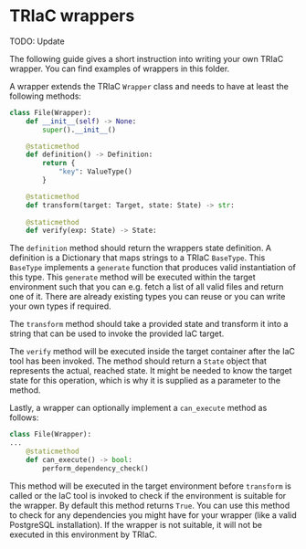 # TRIaC wrappers

TODO: Update 

The following guide gives a short instruction into writing your own TRIaC wrapper. You can find examples of wrappers in this folder.

A wrapper extends the TRIaC ```Wrapper``` class and needs to have at least the following methods:

```python
class File(Wrapper):
    def __init__(self) -> None:
        super().__init__()

    @staticmethod
    def definition() -> Definition:
        return {
            "key": ValueType()
        }

    @staticmethod
    def transform(target: Target, state: State) -> str:
        
    @staticmethod
    def verify(exp: State) -> State:
```

The ```definition``` method should return the wrappers state definition. A definition is a Dictionary that maps strings to a TRIaC ```BaseType```. This ```BaseType``` implements a ```generate``` function that produces valid instantiation of this type. This ```generate``` method will be executed within the target environment such that you can e.g. fetch a list of all valid files and return one of it. There are already existing types you can reuse or you can write your own types if required.

The ```transform``` method should take a provided state and transform it into a string that can be used to invoke the provided IaC target.

The ```verify``` method will be executed inside the target container after the IaC tool has been invoked. The method should return a ```State``` object that represents the actual, reached state. It might be needed to know the target state for this operation, which is why it is supplied as a parameter to the method.

Lastly, a wrapper can optionally implement a ```can_execute``` method as follows:

```python
class File(Wrapper):
...
    @staticmethod
    def can_execute() -> bool:
        perform_dependency_check()
```

This method will be executed in the target environment before ```transform``` is called or the IaC tool is invoked to check if the environment is suitable for the wrapper. By default this method returns ```True```. You can use this method to check for any dependencies you might have for your wrapper (like a valid PostgreSQL installation). If the wrapper is not suitable, it will not be executed in this environment by TRIaC.
